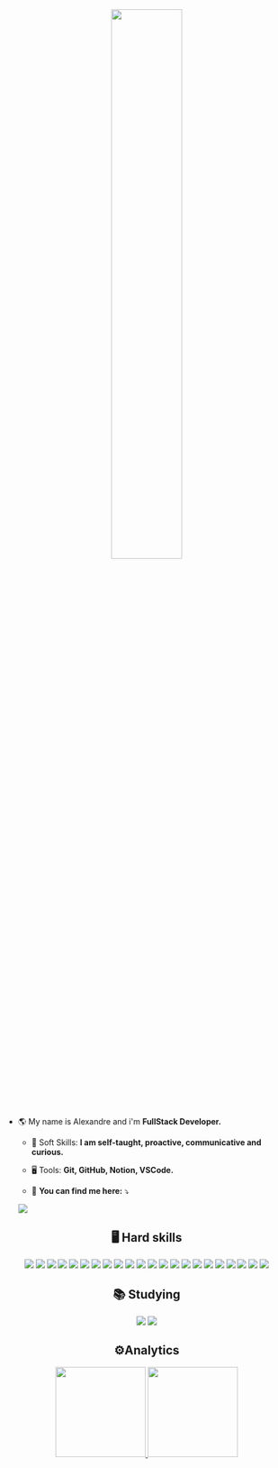 <div align="center">
  <img src="https://i.postimg.cc/K8RcBRZK/gif-name.gif" width="50%"/>
</div>

- 🌎  My name is Alexandre and i'm **FullStack Developer.**

  - 🧬 Soft Skills: **I am self-taught, proactive, communicative and curious.**

  - 🖥️  Tools:  **Git, GitHub, Notion, VSCode.**
 
  - 📧  **You can find me here:**  ⤵️

  <div> 
  <a href="https://www.linkedin.com/in/alexandrearaujoo/" target="_blank"><img src="https://img.shields.io/badge/-LinkedIn-%230077B5?style=for-the-	badge&logo=linkedin&logoColor=white" target="_blank"></a> 
</div>
  
  <div align="center">
  <h2> 🖥️ Hard skills </h2>
	
  <img src="https://img.shields.io/badge/-html-E34F26?logo=html5&logoColor=white&style=for-the-badge" />
  <img src="https://img.shields.io/badge/-css-1572B6?logo=css3&logoColor=white&style=for-the-badge" />
  <img src="https://img.shields.io/badge/-javascript-F7DF1E?logo=javascript&logoColor=white&style=for-the-badge" />
  <img src="https://img.shields.io/badge/-reactjs-61DAFB?logo=react&logoColor=white&style=for-the-badge" />
  <img src="https://img.shields.io/badge/Next-black?style=for-the-badge&logo=next.js&logoColor=white" />
  <img src="https://img.shields.io/badge/-typescrypt-3178C6?logo=typescript&logoColor=white&style=for-the-badge" />
  <img src="https://img.shields.io/badge/-styled components-DB7093?logo=styled-components&logoColor=white&style=for-the-badge" />
  <img src="https://img.shields.io/badge/-nodejs-339933?logo=node.js&logoColor=white&style=for-the-badge" />
  <img src="https://img.shields.io/badge/-express-000000?logo=express&logoColor=white&style=for-the-badge" />
  <img src="https://img.shields.io/badge/-typeorm-FE0902?logo=typescript&logoColor=white&style=for-the-badge" />
  <img src="https://img.shields.io/badge/-postgresql-4169E1?logo=postgresql&logoColor=white&style=for-the-badge" />
  <img src="https://img.shields.io/badge/-docker-2496ED?logo=docker&logoColor=white&style=for-the-badge" />
  <img src="https://img.shields.io/badge/-vercel-000000?logo=vercel&logoColor=white&style=for-the-badge" />
  <img src="https://img.shields.io/badge/-heroku-430098?logo=heroku&logoColor=white&style=for-the-badge" />
  <img src="https://img.shields.io/badge/-insomnia-4000BF?logo=insomnia&logoColor=white&style=for-the-badge" />
  <img src="https://img.shields.io/badge/-trello-0052CC?logo=trello&logoColor=white&style=for-the-badge" />
  <img src="https://img.shields.io/badge/-npm-CB3837?logo=npm&logoColor=white&style=for-the-badge" />
  <img src="https://img.shields.io/badge/-yarn-2C8EBB?logo=yarn&logoColor=white&style=for-the-badge" />
  <img src="https://img.shields.io/badge/-figma-F24E1E?logo=figma&logoColor=white&style=for-the-badge" />
  <img src="https://img.shields.io/badge/-jwt-000000?logo=JSON Web Tokens&logoColor=white&style=for-the-badge" />
  <img src="https://img.shields.io/badge/-vscode-007ACC?logo=Visual Studio Code&logoColor=white&style=for-the-badge" />
  <img src="https://img.shields.io/badge/-notion-000000?logo=notion&logoColor=white&style=for-the-badge" />
</div>

<div align="center">
  <h2> 📚 Studying </h2>
	
  <img src="https://img.shields.io/badge/-python-3776AB?logo=python&logoColor=white&style=for-the-badge" />
  <img src="https://img.shields.io/badge/-django-092E20?logo=django&logoColor=white&style=for-the-badge" />
</div>
    
  ##
	
<div align="center">
  <h2> ⚙️Analytics </h2>

  <a href="https://github.com/alexandrearaujoo">
  <img height="160em" src="https://github-readme-stats.vercel.app/api?username=alexandrearaujoo&show_icons=true&theme=midnight-purple&include_all_commits=true&count_private=true"/>
  <img height="160em" src="https://github-readme-stats.vercel.app/api/top-langs/?username=alexandrearaujoo&layout=compact&langs_count=7&theme=midnight-purple"/>
</div>
  

